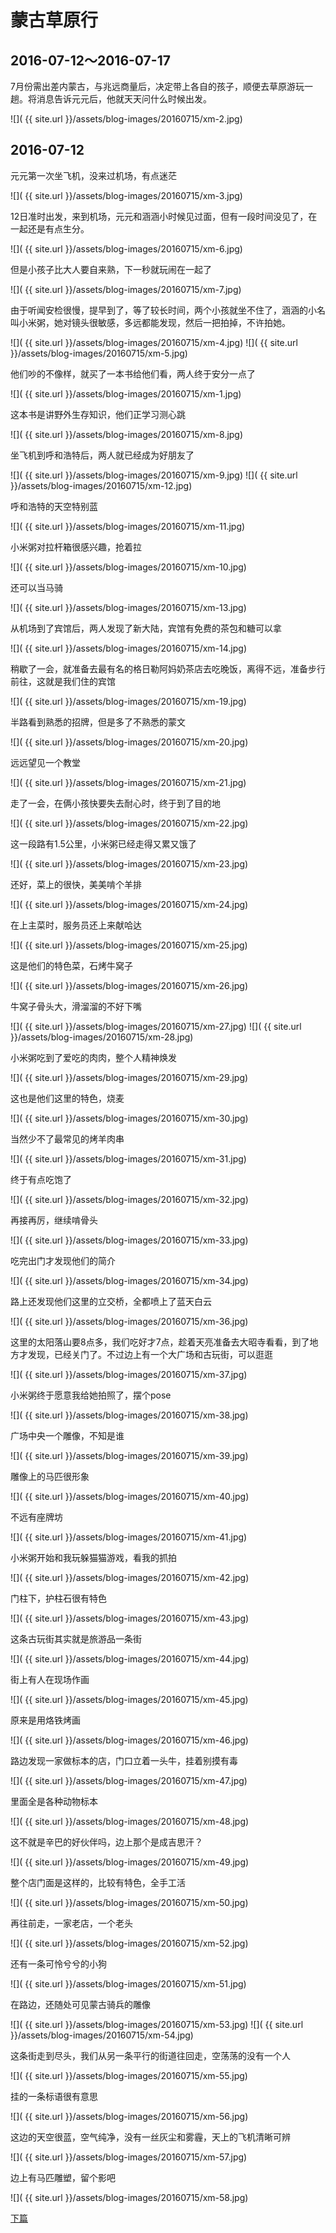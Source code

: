 蒙古草原行
========================

2016-07-12～2016-07-17
------------------------

7月份需出差内蒙古，与兆远商量后，决定带上各自的孩子，顺便去草原游玩一趟。将消息告诉元元后，他就天天问什么时候出发。

![]( {{ site.url }}/assets/blog-images/20160715/xm-2.jpg)

2016-07-12
-----------------------
元元第一次坐飞机，没来过机场，有点迷茫

![]( {{ site.url }}/assets/blog-images/20160715/xm-3.jpg)

12日准时出发，来到机场，元元和涵涵小时候见过面，但有一段时间没见了，在一起还是有点生分。

![]( {{ site.url }}/assets/blog-images/20160715/xm-6.jpg)

但是小孩子比大人要自来熟，下一秒就玩闹在一起了

![]( {{ site.url }}/assets/blog-images/20160715/xm-7.jpg)

由于听闻安检很慢，提早到了，等了较长时间，两个小孩就坐不住了，涵涵的小名叫小米粥，她对镜头很敏感，多远都能发现，然后一把拍掉，不许拍她。

![]( {{ site.url }}/assets/blog-images/20160715/xm-4.jpg)
![]( {{ site.url }}/assets/blog-images/20160715/xm-5.jpg)

他们吵的不像样，就买了一本书给他们看，两人终于安分一点了

![]( {{ site.url }}/assets/blog-images/20160715/xm-1.jpg)

这本书是讲野外生存知识，他们正学习测心跳

![]( {{ site.url }}/assets/blog-images/20160715/xm-8.jpg)

坐飞机到呼和浩特后，两人就已经成为好朋友了

![]( {{ site.url }}/assets/blog-images/20160715/xm-9.jpg)
![]( {{ site.url }}/assets/blog-images/20160715/xm-12.jpg)

呼和浩特的天空特别蓝

![]( {{ site.url }}/assets/blog-images/20160715/xm-11.jpg)

小米粥对拉杆箱很感兴趣，抢着拉

![]( {{ site.url }}/assets/blog-images/20160715/xm-10.jpg)

还可以当马骑

![]( {{ site.url }}/assets/blog-images/20160715/xm-13.jpg)

从机场到了宾馆后，两人发现了新大陆，宾馆有免费的茶包和糖可以拿

![]( {{ site.url }}/assets/blog-images/20160715/xm-14.jpg)

稍歇了一会，就准备去最有名的格日勒阿妈奶茶店去吃晚饭，离得不远，准备步行前往，这就是我们住的宾馆

![]( {{ site.url }}/assets/blog-images/20160715/xm-19.jpg)

半路看到熟悉的招牌，但是多了不熟悉的蒙文

![]( {{ site.url }}/assets/blog-images/20160715/xm-20.jpg)

远远望见一个教堂

![]( {{ site.url }}/assets/blog-images/20160715/xm-21.jpg)

走了一会，在俩小孩快要失去耐心时，终于到了目的地

![]( {{ site.url }}/assets/blog-images/20160715/xm-22.jpg)

这一段路有1.5公里，小米粥已经走得又累又饿了

![]( {{ site.url }}/assets/blog-images/20160715/xm-23.jpg)

还好，菜上的很快，美美啃个羊排

![]( {{ site.url }}/assets/blog-images/20160715/xm-24.jpg)

在上主菜时，服务员还上来献哈达

![]( {{ site.url }}/assets/blog-images/20160715/xm-25.jpg)

这是他们的特色菜，石烤牛窝子

![]( {{ site.url }}/assets/blog-images/20160715/xm-26.jpg)

牛窝子骨头大，滑溜溜的不好下嘴

![]( {{ site.url }}/assets/blog-images/20160715/xm-27.jpg)
![]( {{ site.url }}/assets/blog-images/20160715/xm-28.jpg)

小米粥吃到了爱吃的肉肉，整个人精神焕发

![]( {{ site.url }}/assets/blog-images/20160715/xm-29.jpg)

这也是他们这里的特色，烧麦

![]( {{ site.url }}/assets/blog-images/20160715/xm-30.jpg)

当然少不了最常见的烤羊肉串

![]( {{ site.url }}/assets/blog-images/20160715/xm-31.jpg)

终于有点吃饱了

![]( {{ site.url }}/assets/blog-images/20160715/xm-32.jpg)

再接再厉，继续啃骨头

![]( {{ site.url }}/assets/blog-images/20160715/xm-33.jpg)

吃完出门才发现他们的简介

![]( {{ site.url }}/assets/blog-images/20160715/xm-34.jpg)

路上还发现他们这里的立交桥，全都喷上了蓝天白云

![]( {{ site.url }}/assets/blog-images/20160715/xm-36.jpg)

这里的太阳落山要8点多，我们吃好才7点，趁着天亮准备去大昭寺看看，到了地方才发现，已经关门了。不过边上有一个大广场和古玩街，可以逛逛

![]( {{ site.url }}/assets/blog-images/20160715/xm-37.jpg)

小米粥终于愿意我给她拍照了，摆个pose

![]( {{ site.url }}/assets/blog-images/20160715/xm-38.jpg)

广场中央一个雕像，不知是谁

![]( {{ site.url }}/assets/blog-images/20160715/xm-39.jpg)

雕像上的马匹很形象

![]( {{ site.url }}/assets/blog-images/20160715/xm-40.jpg)

不远有座牌坊

![]( {{ site.url }}/assets/blog-images/20160715/xm-41.jpg)

小米粥开始和我玩躲猫猫游戏，看我的抓拍

![]( {{ site.url }}/assets/blog-images/20160715/xm-42.jpg)

门柱下，护柱石很有特色

![]( {{ site.url }}/assets/blog-images/20160715/xm-43.jpg)

这条古玩街其实就是旅游品一条街

![]( {{ site.url }}/assets/blog-images/20160715/xm-44.jpg)

街上有人在现场作画

![]( {{ site.url }}/assets/blog-images/20160715/xm-45.jpg)

原来是用烙铁烤画

![]( {{ site.url }}/assets/blog-images/20160715/xm-46.jpg)

路边发现一家做标本的店，门口立着一头牛，挂着别摸有毒

![]( {{ site.url }}/assets/blog-images/20160715/xm-47.jpg)

里面全是各种动物标本

![]( {{ site.url }}/assets/blog-images/20160715/xm-48.jpg)

这不就是辛巴的好伙伴吗，边上那个是成吉思汗？

![]( {{ site.url }}/assets/blog-images/20160715/xm-49.jpg)

整个店门面是这样的，比较有特色，全手工活

![]( {{ site.url }}/assets/blog-images/20160715/xm-50.jpg)

再往前走，一家老店，一个老头

![]( {{ site.url }}/assets/blog-images/20160715/xm-52.jpg)

还有一条可怜兮兮的小狗

![]( {{ site.url }}/assets/blog-images/20160715/xm-51.jpg)

在路边，还随处可见蒙古骑兵的雕像

![]( {{ site.url }}/assets/blog-images/20160715/xm-53.jpg)
![]( {{ site.url }}/assets/blog-images/20160715/xm-54.jpg)

这条街走到尽头，我们从另一条平行的街道往回走，空荡荡的没有一个人

![]( {{ site.url }}/assets/blog-images/20160715/xm-55.jpg)

挂的一条标语很有意思

![]( {{ site.url }}/assets/blog-images/20160715/xm-56.jpg)

这边的天空很蓝，空气纯净，没有一丝灰尘和雾霾，天上的飞机清晰可辨

![]( {{ site.url }}/assets/blog-images/20160715/xm-57.jpg)

边上有马匹雕塑，留个影吧

![]( {{ site.url }}/assets/blog-images/20160715/xm-58.jpg)

[下篇](/2016/07/13/蒙古草原2.html)